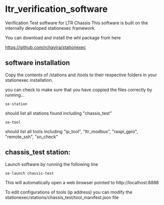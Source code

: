 # ltr_verification_software
Verification Test software for LTR Chassis
This software is built on the internally developed stationexec framework.

You can download and install the whl package from here

https://github.com/rchavira/stationexec

## software installation
Copy the contents of /stations and /tools to their respective folders in your stationexec installation.

you can check to make sure that you have coppied the files correctly by running...

    se-station

should list all stations found including "chassis_test"

    se-tool

should list all tools including "ip_tool", "ltr_modbus", "raspi_gpio", "remote_ssh", "sn_check"

## chassis_test station:
Launch software by running the following line

    se-launch chassis-test

This will automatically  open a web browser pointed to http://localhost:8888

To edit configurations of tools (ip address) you can modify the
stationexec/stations/chassis_test/tool_manifest.json file

